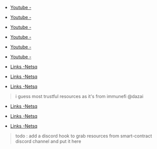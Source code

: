 

+ [Youtube -](https://www.youtube.com/watch?v=P8LXLoTUJ5g&t=823s) <br>
+ [Youtube -](https://www.youtube.com/watch?v=ozqOlUVKL1s) <br>
+ [Youtube -](https://www.youtube.com/watch?v=RfL3FcnVbJg&t=313s) <br>
+ [Youtube -](https://www.youtube.com/watch?v=WP-EnGhIYEc) <br>
+ [Youtube -](https://www.youtube.com/watch?v=M576WGiDBdQ) <br>
+ [Youtube -](https://www.youtube.com/watch?v=ZE2HxTmxfrI) <br>


+ [Links -Netsq](https://github.com/geekshiv/Smart-Contract-Hacking
) <br> 
+ [Links -Netsq](https://hackernoon.com/everything-you-need-to-know-about-smart-contracts-a-beginners-guide-c13cc138378a
) <br> 
+ [Links -Netsq](https://immunefi.com/learn/) <br>

> i guess most trustful resources as it's from immunefi  @dazai
+ [Links -Netsq](https://www.freecodecamp.org/news/how-to-write-and-deploy-your-first-smart-contract-341d5e2ffb35/) <br>

+ [Links -Netsq](https://www.youtube.com/channel/UCJWh7F3AFyQ_x01VKzr9eyA/videos
) <br>

+ [Links -Netsq](https://nakamotoinstitute.org/bitcoin/) <br>

> todo : add a discord hook to grab resources from smart-contract discord channel and put it here